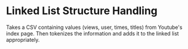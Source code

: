 # Linked List Structure Handling

Takes a CSV containing values (views, user, times, titles) from Youtube's index page. Then tokenizes the information and adds it to the linked list appropriately. 
